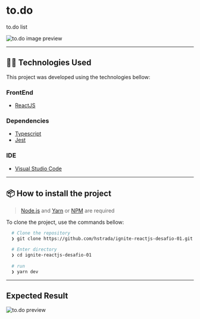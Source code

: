 # to.do

to.do list

![to.do image preview](https://github.com/hstrada/ignite-reactjs-desafio-01/blob/main/.github/assets/to.do-home.png?raw=true)

---
## 👨‍💻️ Technologies Used

This project was developed using the technologies bellow:
  
### FrontEnd

  - [ReactJS](https://pt-br.reactjs.org/)
  
### Dependencies

  - [Typescript](https://www.typescriptlang.org/)
  - [Jest](https://jestjs.io/)

### IDE

  - [Visual Studio Code](https://code.visualstudio.com/)

---
 
## 📦️ How to install the project

> [Node.js](https://nodejs.org/en/) and [Yarn](https://yarnpkg.com/) or [NPM](https://www.npmjs.com/) are required

To clone the project, use the commands bellow:

```bash
  # Clone the repository
  ❯ git clone https://github.com/hstrada/ignite-reactjs-desafio-01.git

  # Enter directory
  ❯ cd ignite-reactjs-desafio-01
  
  # run
  ❯ yarn dev
```

---

## Expected Result

![to.do preview](https://github.com/hstrada/ignite-reactjs-desafio-01/blob/main/.github/assets/to.do.gif?raw=true)

